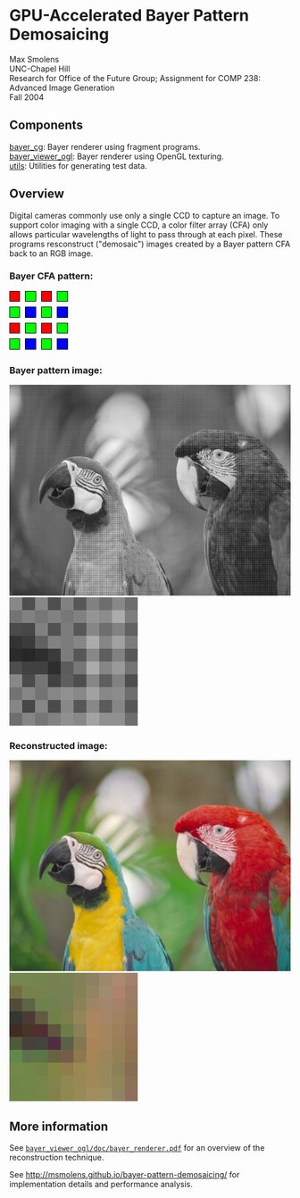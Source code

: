 GPU-Accelerated Bayer Pattern Demosaicing
=========================================

Max Smolens  
UNC-Chapel Hill  
Research for Office of the Future Group; Assignment for COMP 238: Advanced Image Generation  
Fall 2004

## Components
[bayer_cg](bayer_cg): Bayer renderer using fragment programs.  
[bayer_viewer_ogl](bayer_viewer_ogl): Bayer renderer using OpenGL texturing.  
[utils](utils): Utilities for generating test data.  

## Overview
Digital cameras commonly use only a single CCD to capture an image. To support color imaging with a single CCD, a color filter array (CFA) only allows particular wavelengths of light to pass through at each pixel. These programs resconstruct ("demosaic") images created by a Bayer pattern CFA back to an RGB image.

### Bayer CFA pattern:
![Bayer CFA pattern](/bayer_cg/doc/bayer_pattern.png?raw=true)

### Bayer pattern image:
![Bayer pattern image](/bayer_cg/doc/out_bayer.png?raw=true)
![Detail view](/bayer_cg/doc/out_bayer_zoom.png?raw=true)

### Reconstructed image:
![Reconstructed image](/bayer_cg/doc/out_color.png?raw=true)
![Detail view](/bayer_cg/doc/out_color_zoom.png?raw=true)

## More information

See [`bayer_viewer_ogl/doc/bayer_renderer.pdf`](bayer_viewer_ogl/doc/bayer_renderer.pdf) for an overview of the reconstruction technique.

See http://msmolens.github.io/bayer-pattern-demosaicing/ for implementation details and performance analysis.
